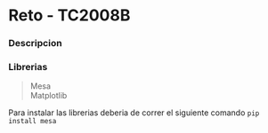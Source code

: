 # Reto - TC2008B

### Descripcion


### Librerias
> Mesa\
> Matplotlib

Para instalar las librerias deberia de correr el siguiente comando `pip install mesa`

